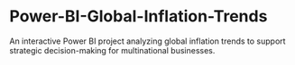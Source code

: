 # Power-BI-Global-Inflation-Trends
An interactive Power BI project analyzing global inflation trends to support strategic decision-making for multinational businesses.
